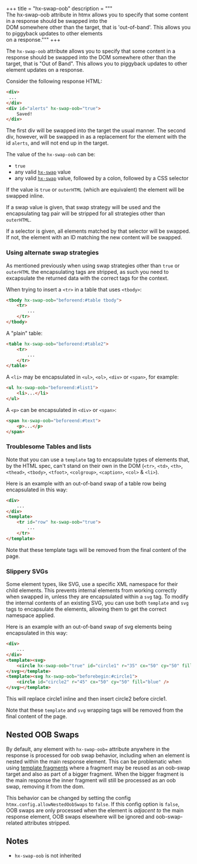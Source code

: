 +++
title = "hx-swap-oob"
description = """\
  The hx-swap-oob attribute in htmx allows you to specify that some content in a response should be swapped into the \
  DOM somewhere other than the target, that is 'out-of-band'. This allows you to piggyback updates to other elements \
  on a response."""
+++

The `hx-swap-oob` attribute allows you to specify that some content in a response should be
swapped into the DOM somewhere other than the target, that is "Out of Band".  This allows you to piggyback updates to other element updates on a response.

Consider the following response HTML:

```html
<div>
 ...
</div>
<div id="alerts" hx-swap-oob="true">
    Saved!
</div>

```

The first div will be swapped into the target the usual manner.  The second div, however, will be swapped in as a replacement for the element with the id `alerts`, and will not end up in the target.

The value of the `hx-swap-oob` can be:

* `true`
* any valid [`hx-swap`](@/attributes/hx-swap.md) value
* any valid [`hx-swap`](@/attributes/hx-swap.md) value, followed by a colon, followed by a CSS selector

If the value is `true` or `outerHTML` (which are equivalent) the element will be swapped inline.

If a swap value is given, that swap strategy will be used and the encapsulating tag pair will be stripped for all strategies other than `outerHTML`.

If a selector is given, all elements matched by that selector will be swapped.  If not, the element with an ID matching the new content will be swapped.

### Using alternate swap strategies

As mentioned previously when using swap strategies other than `true` or `outerHTML` the encapsulating tags are stripped, as such you need to excapsulate the returned data with the correct tags for the context.

When trying to insert a `<tr>` in a table that uses `<tbody>`:
```html
<tbody hx-swap-oob="beforeend:#table tbody">
	<tr>
		...
	</tr>
</tbody>
```

A "plain" table:
```html
<table hx-swap-oob="beforeend:#table2">
	<tr>
		...
	</tr>
</table>
```

A `<li>` may be encapsulated in `<ul>`, `<ol>`, `<div>` or `<span>`, for example:
```html
<ul hx-swap-oob="beforeend:#list1">
	<li>...</li>
</ul>
```

A `<p>` can be encapsulated in `<div>` or `<span>`:
```html
<span hx-swap-oob="beforeend:#text">
	<p>...</p>
</span>
```

### Troublesome Tables and lists

Note that you can use a `template` tag to encapsulate types of elements that, by the HTML spec, can't stand on their own in the
DOM (`<tr>`, `<td>`, `<th>`, `<thead>`, `<tbody>`, `<tfoot>`, `<colgroup>`, `<caption>`, `<col>` & `<li>`).

Here is an example with an out-of-band swap of a table row being encapsulated in this way:

```html
<div>
    ...
</div>
<template>
    <tr id="row" hx-swap-oob="true">
        ...
    </tr>
</template>
```

Note that these template tags will be removed from the final content of the page.

### Slippery SVGs

Some element types, like SVG, use a specific XML namespace for their child elements. This prevents internal elements from working correctly when swapped in, unless they are encapsulated within a `svg` tag. To modify the internal contents of an existing SVG, you can use both `template` and `svg` tags to encapsulate the elements, allowing them to get the correct namespace applied.

Here is an example with an out-of-band swap of svg elements being encapsulated in this way:

```html
<div>
    ...
</div>
<template><svg>
    <circle hx-swap-oob="true" id="circle1" r="35" cx="50" cy="50" fill="red" /> 
</svg></template>
<template><svg hx-swap-oob="beforebegin:#circle1">
    <circle id="circle2" r="45" cx="50" cy="50" fill="blue" /> 
</svg></template>
```
This will replace circle1 inline and then insert circle2 before circle1. 

Note that these `template` and `svg` wrapping tags will be removed from the final content of the page.

## Nested OOB Swaps

By default, any element with `hx-swap-oob=` attribute anywhere in the response is processed for oob swap behavior, including when an element is nested within the main response element.
This can be problematic when using [template fragments](https://htmx.org/essays/template-fragments/) where a fragment may be reused as an oob-swap target and also as part of a bigger fragment. When the bigger fragment is the main response the inner fragment will still be processed as an oob swap, removing it from the dom.

This behavior can be changed by setting the config `htmx.config.allowNestedOobSwaps` to `false`. If this config option is `false`, OOB swaps are only processed when the element is *adjacent to* the main response element, OOB swaps elsewhere will be ignored and oob-swap-related attributes stripped.

## Notes

* `hx-swap-oob` is not inherited
